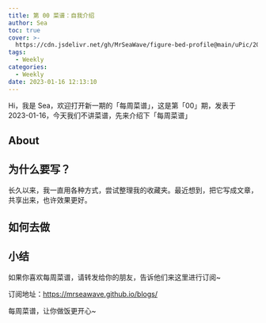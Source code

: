 ```yaml
---
title: 第 00 菜谱：自我介绍
author: Sea
toc: true
cover: >-
  https://cdn.jsdelivr.net/gh/MrSeaWave/figure-bed-profile@main/uPic/2023/fjB4xZ_weekly.jpg
tags:
  - Weekly
categories:
  - Weekly
date: 2023-01-16 12:13:10
---
```


Hi，我是 Sea，欢迎打开新一期的「每周菜谱」，这是第「00」期，发表于 2023-01-16，今天我们不讲菜谱，先来介绍下「每周菜谱」

<!--more-->

## About

## 为什么要写？

长久以来，我一直用各种方式，尝试整理我的收藏夹。最近想到，把它写成文章，共享出来，也许效果更好。

## 如何去做

## 小结

如果你喜欢每周菜谱，请转发给你的朋友，告诉他们来这里进行订阅~

订阅地址：https://mrseawave.github.io/blogs/

每周菜谱，让你做饭更开心~
